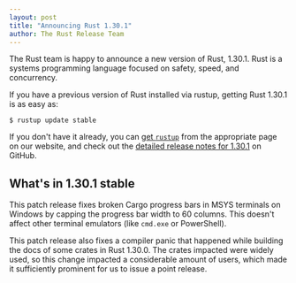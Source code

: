 ```yaml
---
layout: post
title: "Announcing Rust 1.30.1"
author: The Rust Release Team
---
```


The Rust team is happy to announce a new version of Rust, 1.30.1. Rust is a
systems programming language focused on safety, speed, and concurrency.

If you have a previous version of Rust installed via rustup, getting Rust
1.30.1 is as easy as:

```
$ rustup update stable
```

If you don't have it already, you can [get `rustup`][install] from the
appropriate page on our website, and check out the [detailed release notes for
1.30.1][notes] on GitHub.

[install]: https://www.rust-lang.org/install.html
[notes]: https://github.com/rust-lang/rust/blob/stable/RELEASES.md#version-1301-2018-11-08

## What's in 1.30.1 stable

This patch release fixes broken Cargo progress bars in MSYS terminals on
Windows by capping the progress bar width to 60 columns. This doesn't affect
other terminal emulators (like `cmd.exe` or PowerShell).

This patch release also fixes a compiler panic that happened while building the
docs of some crates in Rust 1.30.0. The crates impacted were widely used, so
this change impacted a considerable amount of users, which made it sufficiently
prominent for us to issue a point release.
